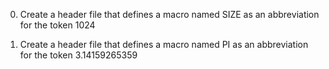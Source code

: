 0. Create a header file that defines a macro named SIZE as an abbreviation for the token 1024

1. Create a header file that defines a macro named PI as an abbreviation for the token 3.14159265359
